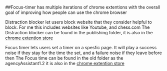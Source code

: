 ##Focus-timer has multiple iterations of chrome extentions with the overall goal of improving how people can use the chrome browser

Distraction blocker let users block website that they consider helpful to block. For me this includes websites like Youtube, and chess.com
The Distraction blocker can be found in the publishing folder, it is also in the [chrome extention store](https://chromewebstore.google.com/detail/distraction-blocker/gigiekecpijokpijbabheahcnpfchhga?hl=en&authuser=0)


Focus timer lets users set a timer on a spesfic page. It will play a success noise if they stay for the time the set, and a failure noise if they leave before then
The Focus time can be found in the old folder as the agencyAssistant1.2 it is also in the [chrome extention store]([url](https://chromewebstore.google.com/detail/agency-assistant/pbcoffnbffloddpmembnpojpngdpgcbo?hl=en&authuser=0)https://chromewebstore.google.com/detail/agency-assistant/pbcoffnbffloddpmembnpojpngdpgcbo?hl=en&authuser=0)
